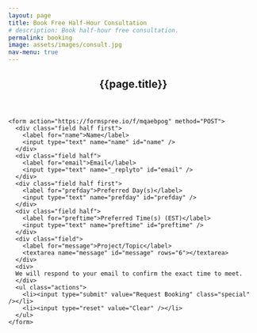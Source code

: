```yaml
---
layout: page
title: Book Free Half-Hour Consultation
# description: Book half-hour free consultation.
permalink: booking
image: assets/images/consult.jpg
nav-menu: true
---
```


<!-- Main -->
<div id="main" class="alt">
<section id="one">
	<div class="inner">
		<header class="major">
			<h1>{{page.title}}</h1>
		</header>

    <form action="https://formspree.io/f/mqaebpog" method="POST">
      <div class="field half first">
        <label for="name">Name</label>
        <input type="text" name="name" id="name" />
      </div>
      <div class="field half">
        <label for="email">Email</label>
        <input type="text" name="_replyto" id="email" />
      </div>
      <div class="field half first">
        <label for="prefday">Preferred Day(s)</label>
        <input type="text" name="prefday" id="prefday" />
      </div>
      <div class="field half">
        <label for="preftime">Preferred Time(s) (EST)</label>
        <input type="text" name="preftime" id="preftime" />
      </div>
      <div class="field">
        <label for="message">Project/Topic</label>
        <textarea name="message" id="message" rows="6"></textarea>
      </div>
      <div>
      We will respond to your email to confirm the exact time to meet.
      </div>
      <ul class="actions">
        <li><input type="submit" value="Request Booking" class="special" /></li>
        <li><input type="reset" value="Clear" /></li>
      </ul>
    </form>

  </div>
</section>
</div>